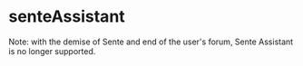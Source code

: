 senteAssistant
==============

Note: with the demise of Sente and end of the user's forum, Sente Assistant is no longer supported.
